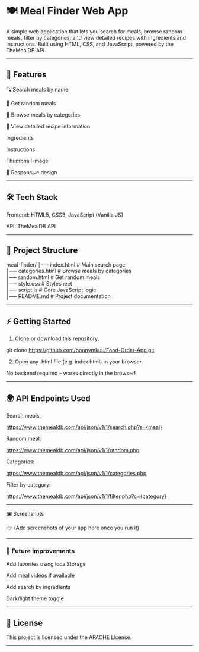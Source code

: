 
# 🍽️ Meal Finder Web App

A simple web application that lets you search for meals, browse random meals, filter by categories, and view detailed recipes with ingredients and instructions. Built using HTML, CSS, and JavaScript, powered by the TheMealDB API.


---

## 🚀 Features

🔍 Search meals by name

🎲 Get random meals

📂 Browse meals by categories

📝 View detailed recipe information

Ingredients

Instructions

Thumbnail image


📱 Responsive design



---

## 🛠️ Tech Stack

Frontend: HTML5, CSS3, JavaScript (Vanilla JS)

API: TheMealDB API



---

## 📂 Project Structure

meal-finder/
│── index.html         # Main search page  
│── categories.html    # Browse meals by categories  
│── random.html        # Get random meals  
│── style.css          # Stylesheet  
│── script.js          # Core JavaScript logic  
│── README.md          # Project documentation


---

## ⚡ Getting Started

1. Clone or download this repository:

git clone https://github.com/bonnymkuu/Food-Order-App.git


2. Open any .html file (e.g. index.html) in your browser.

No backend required – works directly in the browser!





---

## 🌍 API Endpoints Used

Search meals:

https://www.themealdb.com/api/json/v1/1/search.php?s={meal}

Random meal:

https://www.themealdb.com/api/json/v1/1/random.php

Categories:

https://www.themealdb.com/api/json/v1/1/categories.php

Filter by category:

https://www.themealdb.com/api/json/v1/1/filter.php?c={category}



---

🖼️ Screenshots

👉 (Add screenshots of your app here once you run it)


---

### 📌 Future Improvements

Add favorites using localStorage

Add meal videos if available

Add search by ingredients

Dark/light theme toggle



---

## 📜 License

This project is licensed under the APACHE License.


---

